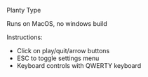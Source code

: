 Planty Type

Runs on MacOS, no windows build

Instructions:
- Click on play/quit/arrow buttons
- ESC to toggle settings menu
- Keyboard controls with QWERTY keyboard